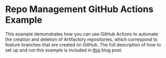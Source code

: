 # Repo Management GitHub Actions Example 
      
This example demonstrates how you can use GitHub Actions to automate the creation and deletion of Artifactory repositories, which correspond to feature branches that are created on GitHub. The full description of how to set up and run this example is included in [this](https://jfrog.com/blog/automating-your-feature-branch-repository-management-with-jfrog-cli/) blog post.
  
